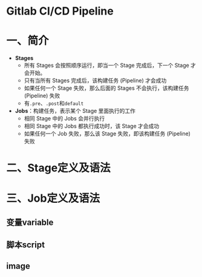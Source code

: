 # Gitlab CI/CD Pipeline

# 一、简介

- **Stages**
  - 所有 Stages 会按照顺序运行，即当一个 Stage 完成后，下一个 Stage 才会开始。
  - 只有当所有 Stages 完成后，该构建任务 (Pipeline) 才会成功
  - 如果任何一个 Stage 失败，那么后面的 Stages 不会执行，该构建任务 (Pipeline) 失败
  - 有`.pre`、`.post`和`default`
- **Jobs**：构建任务，表示某个 Stage 里面执行的工作
  - 相同 Stage 中的 Jobs 会并行执行
  - 相同 Stage 中的 Jobs 都执行成功时，该 Stage 才会成功
  - 如果任何一个 Job 失败，那么该 Stage 失败，即该构建任务 (Pipeline) 失败

# 二、Stage定义及语法



# 三、Job定义及语法



## 变量variable

## 脚本script

## image





